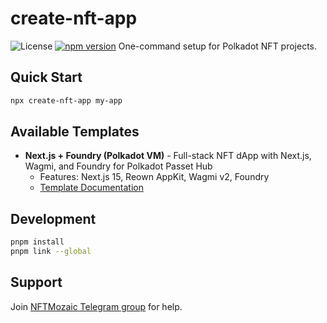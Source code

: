# create-nft-app

![License](https://img.shields.io/badge/License-MIT-yellow.svg)
[![npm version](https://img.shields.io/npm/v/create-nft-app.svg)](https://www.npmjs.com/package/create-nft-app)
One-command setup for Polkadot NFT projects.

## Quick Start

```sh
npx create-nft-app my-app
```

## Available Templates

- **Next.js + Foundry (Polkadot VM)** - Full-stack NFT dApp with Next.js, Wagmi, and Foundry for Polkadot Passet Hub
  - Features: Next.js 15, Reown AppKit, Wagmi v2, Foundry
  - [Template Documentation](templates/next-foundry/README.md)

## Development

```sh
pnpm install
pnpm link --global
```

## Support

Join [NFTMozaic Telegram group](https://t.me/nft_moz_support) for help.
